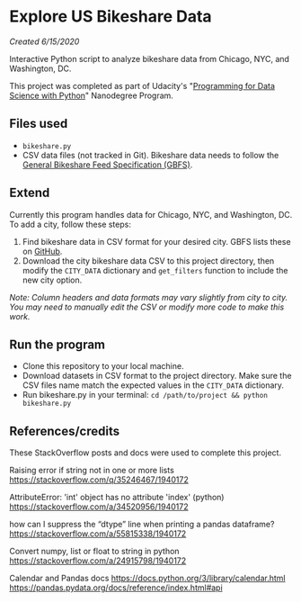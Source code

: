 # Explore US Bikeshare Data
_Created 6/15/2020_

Interactive Python script to analyze bikeshare data from Chicago, NYC, and Washington, DC.

This project was completed as part of Udacity's "[Programming for Data Science with Python](https://www.udacity.com/course/programming-for-data-science-nanodegree--nd104)" Nanodegree Program.

## Files used
* `bikeshare.py`
* CSV data files (not tracked in Git). Bikeshare data needs to follow the [General Bikeshare Feed Specification (GBFS)](https://nabsa.net/resources/gbfs/).

## Extend
Currently this program handles data for Chicago, NYC, and Washington, DC. To add a city, follow these steps:

1. Find bikeshare data in CSV format for your desired city. GBFS lists these on [GitHub](https://github.com/NABSA/gbfs/blob/master/systems.csv).
2. Download the city bikeshare data CSV to this project directory, then modify the `CITY_DATA` dictionary and `get_filters` function to include the new city option.

_Note: Column headers and data formats may vary slightly from city to city. You may need to manually edit the CSV or modify more code to make this work._

## Run the program

- Clone this repository to your local machine.
- Download datasets in CSV format to the project directory. Make sure the CSV files name match the expected values in the `CITY_DATA` dictionary.
- Run bikeshare.py in your terminal: `cd /path/to/project && python bikeshare.py`

## References/credits

These StackOverflow posts and docs were used to complete this project.

Raising error if string not in one or more lists
https://stackoverflow.com/q/35246467/1940172

AttributeError: 'int' object has no attribute 'index' (python)
https://stackoverflow.com/a/34520956/1940172

how can I suppress the “dtype” line when printing a pandas dataframe?
https://stackoverflow.com/a/55815338/1940172

Convert numpy, list or float to string in python
https://stackoverflow.com/a/24915798/1940172

Calendar and Pandas docs
https://docs.python.org/3/library/calendar.html
https://pandas.pydata.org/docs/reference/index.html#api
